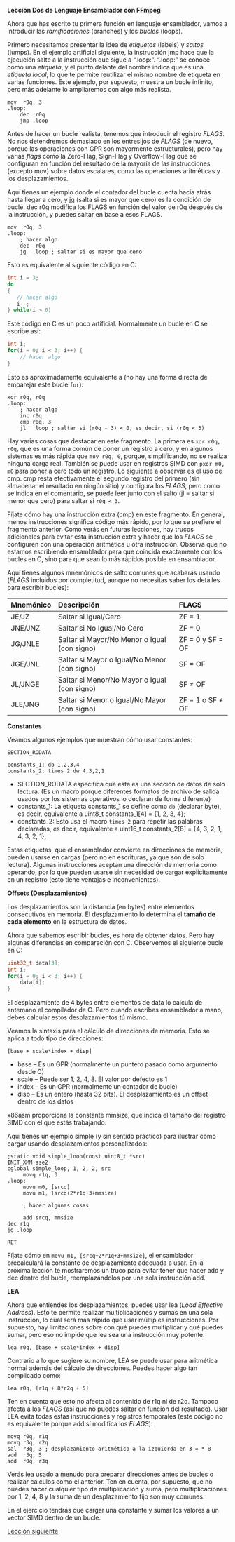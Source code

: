 **Lección Dos de Lenguaje Ensamblador con FFmpeg**

Ahora que has escrito tu primera función en lenguaje ensamblador, vamos a introducir las *ramificaciones* (branches) y los *bucles* (loops).

Primero necesitamos presentar la idea de *etiquetas* (labels) y *saltos* (jumps). En el ejemplo artificial siguiente, la instrucción jmp hace que la ejecución salte a la instrucción que sigue a “.loop:”. “.loop:” se conoce como una *etiqueta*, y el punto delante del nombre indica que es una *etiqueta local*, lo que te permite reutilizar el mismo nombre de etiqueta en varias funciones. Este ejemplo, por supuesto, muestra un bucle infinito, pero más adelante lo ampliaremos con algo más realista.

```assembly
mov  r0q, 3
.loop:
    dec  r0q
    jmp .loop
```

Antes de hacer un bucle realista, tenemos que introducir el registro *FLAGS*. No nos detendremos demasiado en los entresijos de *FLAGS* (de nuevo, porque las operaciones con GPR son mayormente estructurales), pero hay varias *flags* como la Zero-Flag, Sign-Flag y Overflow-Flag que se configuran en función del resultado de la mayoría de las instrucciones (excepto mov) sobre datos escalares, como las operaciones aritméticas y los desplazamientos.

Aquí tienes un ejemplo donde el contador del bucle cuenta hacia atrás hasta llegar a cero, y jg (salta si es mayor que cero) es la condición de bucle. dec r0q modifica los FLAGS en función del valor de r0q después de la instrucción, y puedes saltar en base a esos FLAGS.

```assembly
mov  r0q, 3
.loop:
    ; hacer algo
    dec  r0q
    jg  .loop ; saltar si es mayor que cero
```

Esto es equivalente al siguiente código en C:

```c
int i = 3;
do
{
   // hacer algo
   i--;
} while(i > 0)
```

Este código en C es un poco artificial. Normalmente un bucle en C se escribe así:

```c
int i;
for(i = 0; i < 3; i++) {
    // hacer algo
}
```

Esto es aproximadamente equivalente a (no hay una forma directa de emparejar este bucle ```for```):

```assembly
xor r0q, r0q
.loop:
    ; hacer algo
    inc r0q
    cmp r0q, 3
    jl  .loop ; saltar si (r0q - 3) < 0, es decir, si (r0q < 3)
```

Hay varias cosas que destacar en este fragmento. La primera es ```xor r0q, r0q```, que es una forma común de poner un registro a cero, y en algunos sistemas es más rápida que ```mov r0q, 0```, porque, simplificando, no se realiza ninguna carga real. También se puede usar en registros SIMD con ```pxor m0, m0``` para poner a cero todo un registro. Lo siguiente a observar es el uso de cmp. cmp resta efectivamente el segundo registro del primero (sin almacenar el resultado en ningún sitio) y configura los *FLAGS*, pero como se indica en el comentario, se puede leer junto con el salto (jl = saltar si menor que cero) para saltar si ```r0q < 3```.

Fíjate cómo hay una instrucción extra (cmp) en este fragmento. En general, menos instrucciones significa código más rápido, por lo que se prefiere el fragmento anterior. Como verás en futuras lecciones, hay trucos adicionales para evitar esta instrucción extra y hacer que los *FLAGS* se configuren con una operación aritmética u otra instrucción. Observa que no estamos escribiendo ensamblador para que coincida exactamente con los bucles en C, sino para que sean lo más rápidos posible en ensamblador.

Aquí tienes algunos mnemónicos de salto comunes que acabarás usando (*FLAGS* incluidos por completitud, aunque no necesitas saber los detalles para escribir bucles):

| Mnemónico | Descripción | FLAGS |
| :-------- | :------------------------------------------- | :--------------- |
| JE/JZ | Saltar si Igual/Cero | ZF = 1 |
| JNE/JNZ | Saltar si No Igual/No Cero | ZF = 0 |
| JG/JNLE | Saltar si Mayor/No Menor o Igual (con signo) | ZF = 0 y SF = OF |
| JGE/JNL | Saltar si Mayor o Igual/No Menor (con signo) | SF = OF |
| JL/JNGE | Saltar si Menor/No Mayor o Igual (con signo) | SF ≠ OF |
| JLE/JNG | Saltar si Menor o Igual/No Mayor (con signo) | ZF = 1 o SF ≠ OF |

**Constantes**

Veamos algunos ejemplos que muestran cómo usar constantes:

```assembly
SECTION_RODATA

constants_1: db 1,2,3,4
constants_2: times 2 dw 4,3,2,1
```

* SECTION_RODATA especifica que esta es una sección de datos de solo lectura. (Es un macro porque diferentes formatos de archivo de salida usados por los sistemas operativos lo declaran de forma diferente)
* constants_1: La etiqueta constants_1 se define como ```db``` (declarar byte), es decir, equivalente a uint8_t constants_1[4] = {1, 2, 3, 4};
* constants_2: Esto usa el macro ```times 2``` para repetir las palabras declaradas, es decir, equivalente a uint16_t constants_2[8] = {4, 3, 2, 1, 4, 3, 2, 1};

Estas etiquetas, que el ensamblador convierte en direcciones de memoria, pueden usarse en cargas (pero no en escrituras, ya que son de solo lectura). Algunas instrucciones aceptan una dirección de memoria como operando, por lo que pueden usarse sin necesidad de cargar explícitamente en un registro (esto tiene ventajas e inconvenientes).

**Offsets (Desplazamientos)**

Los desplazamientos son la distancia (en bytes) entre elementos consecutivos en memoria. El desplazamiento lo determina el **tamaño de cada elemento** en la estructura de datos.

Ahora que sabemos escribir bucles, es hora de obtener datos. Pero hay algunas diferencias en comparación con C. Observemos el siguiente bucle en C:

```c
uint32_t data[3];
int i;
for(i = 0; i < 3; i++) {
    data[i];
}
```

El desplazamiento de 4 bytes entre elementos de data lo calcula de antemano el compilador de C. Pero cuando escribes ensamblador a mano, debes calcular estos desplazamientos tú mismo.

Veamos la sintaxis para el cálculo de direcciones de memoria. Esto se aplica a todo tipo de direcciones:

```assembly
[base + scale*index + disp]
```

* base – Es un GPR (normalmente un puntero pasado como argumento desde C)
* scale – Puede ser 1, 2, 4, 8. El valor por defecto es 1
* index – Es un GPR (normalmente un contador de bucle)
* disp – Es un entero (hasta 32 bits). El desplazamiento es un offset dentro de los datos

x86asm proporciona la constante mmsize, que indica el tamaño del registro SIMD con el que estás trabajando.

Aquí tienes un ejemplo simple (y sin sentido práctico) para ilustrar cómo cargar usando desplazamientos personalizados:

```assembly
;static void simple_loop(const uint8_t *src)
INIT_XMM sse2
cglobal simple_loop, 1, 2, 2, src
     movq r1q, 3
.loop:
     movu m0, [srcq]
     movu m1, [srcq+2*r1q+3+mmsize]

     ; hacer algunas cosas

     add srcq, mmsize
dec r1q
jg .loop

RET
```

Fíjate cómo en ```movu m1, [srcq+2*r1q+3+mmsize]```, el ensamblador precalculará la constante de desplazamiento adecuada a usar. En la próxima lección te mostraremos un truco para evitar tener que hacer add y dec dentro del bucle, reemplazándolos por una sola instrucción add.

**LEA**

Ahora que entiendes los desplazamientos, puedes usar lea (*Load Effective Address*). Esto te permite realizar multiplicaciones y sumas en una sola instrucción, lo cual será más rápido que usar múltiples instrucciones. Por supuesto, hay limitaciones sobre con qué puedes multiplicar y qué puedes sumar, pero eso no impide que lea sea una instrucción muy potente.

```assembly
lea r0q, [base + scale*index + disp]
```

Contrario a lo que sugiere su nombre, LEA se puede usar para aritmética normal además del cálculo de direcciones. Puedes hacer algo tan complicado como:

```assembly
lea r0q, [r1q + 8*r2q + 5]
```

Ten en cuenta que esto no afecta al contenido de r1q ni de r2q. Tampoco afecta a los *FLAGS* (así que no puedes saltar en función del resultado). Usar LEA evita todas estas instrucciones y registros temporales (este código no es equivalente porque add sí modifica los *FLAGS*):

```assembly
movq r0q, r1q
movq r3q, r2q
sal  r3q, 3 ; desplazamiento aritmético a la izquierda en 3 = * 8
add  r3q, 5
add  r0q, r3q
```

Verás lea usado a menudo para preparar direcciones antes de bucles o realizar cálculos como el anterior. Ten en cuenta, por supuesto, que no puedes hacer cualquier tipo de multiplicación y suma, pero multiplicaciones por 1, 2, 4, 8 y la suma de un desplazamiento fijo son muy comunes.

En el ejercicio tendrás que cargar una constante y sumar los valores a un vector SIMD dentro de un bucle.

[Lección siguiente](../lesson_03/index.es.md)
